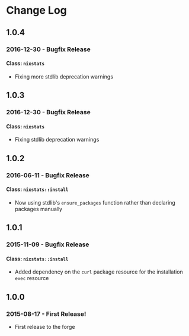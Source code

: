 # Change Log

## 1.0.4

### 2016-12-30 - Bugfix Release

#### Class: `nixstats`
  * Fixing more stdlib deprecation warnings

## 1.0.3

### 2016-12-30 - Bugfix Release

#### Class: `nixstats`
  * Fixing stdlib deprecation warnings

## 1.0.2

### 2016-06-11 - Bugfix Release

#### Class: `nixstats::install`
  * Now using stdlib's `ensure_packages` function rather than declaring packages manually

## 1.0.1

### 2015-11-09 - Bugfix Release

#### Class: `nixstats::install`
  * Added dependency on the `curl` package resource for the installation `exec` resource

## 1.0.0

### 2015-08-17 - First Release!
  * First release to the forge
